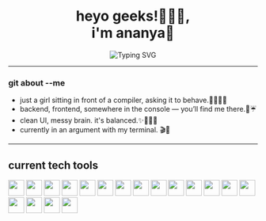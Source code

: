 <!-- Profile ReadMe Start -->
<h1 align="center">heyo geeks!🧑🏻‍💻,  </br>i'm ananya🩷</h1>
<p align="center">
  <img src="https://readme-typing-svg.herokuapp.com?font=Fira+Code&duration=2000&pause=1000&color=FF90BB&center=true&vCenter=true&width=435&lines=developing+developer+☕️;multi-stack+learner+🎧;semi-stable,+slightly+obsessed+🎀" alt="Typing SVG" />
</p>

---
### git about --me

- just a girl sitting in front of a compiler, asking it to behave.👩🏻‍💻🎀  
- backend, frontend, somewhere in the console — you’ll find me there.💬☔  
- clean UI, messy brain. it's balanced.✨🤷🏻‍♀️
- currently in an argument with my terminal. 🎬🔪

---

<!-- Tech Stack Section -->
<h2><b>current tech tools</b></h2>
<p align="left">
  <img src="https://img.shields.io/badge/Java-007396?style=for-the-badge&logo=java&logoColor=white" height="32"/>
  <img src="https://img.shields.io/badge/C-00599C?style=for-the-badge&logo=c&logoColor=white" height="32"/>
  <img src="https://img.shields.io/badge/C++-004482?style=for-the-badge&logo=c%2B%2B&logoColor=white" height="32"/>
  <img src="https://img.shields.io/badge/Python-3776AB?style=for-the-badge&logo=python&logoColor=white" height="32"/>
  <img src="https://img.shields.io/badge/HTML5-E34F26?style=for-the-badge&logo=html5&logoColor=white" height="32"/>
  <img src="https://img.shields.io/badge/CSS3-1572B6?style=for-the-badge&logo=css3&logoColor=white" height="32"/>
  <img src="https://img.shields.io/badge/Bootstrap-7952B3?style=for-the-badge&logo=bootstrap&logoColor=white" height="32"/>
  <img src="https://img.shields.io/badge/Tailwind_CSS-38B2AC?style=for-the-badge&logo=tailwindcss&logoColor=white" height="32"/>
  <img src="https://img.shields.io/badge/JavaScript-F7DF1E?style=for-the-badge&logo=javascript&logoColor=black" height="32"/>
  <img src="https://img.shields.io/badge/Node.js-339933?style=for-the-badge&logo=nodedotjs&logoColor=white" height="32"/>
  <img src="https://img.shields.io/badge/Express.js-000000?style=for-the-badge&logo=express&logoColor=white" height="32"/>
  <img src="https://img.shields.io/badge/EJS-4F5D95?style=for-the-badge&logo=javascript&logoColor=white" height="32"/>
  <img src="https://img.shields.io/badge/Axios-5A29E4?style=for-the-badge&logo=axios&logoColor=white" height="32"/>
  <img src="https://img.shields.io/badge/REST%20API-FF6F00?style=for-the-badge&logo=api&logoColor=white" height="32"/>
  <img src="https://img.shields.io/badge/PostgreSQL-4169E1?style=for-the-badge&logo=postgresql&logoColor=white" height="32"/>
  <img src="https://img.shields.io/badge/React-61DAFB?style=for-the-badge&logo=react&logoColor=black" height="32"/>
  <img src="https://img.shields.io/badge/three.js-000000?style=for-the-badge&logo=three.js&logoColor=white" height="32"/>
  <img src="https://img.shields.io/badge/MySQL-4479A1?style=for-the-badge&logo=mysql&logoColor=white" height="32"/>
</p>

